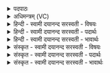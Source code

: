<details><summary>पदपाठः</summary>

न॒र्माय॑। पुं॒श्च॒लूम्। हसा॑य। कारि॑म्। याद॑से। शा॒ब॒ल्याम्। ग्रा॒म॒ण्य᳕म्। ग्रा॒म॒न्य᳕मिति॑ ग्राम॒ऽन्य᳕म्। गण॑कम्। अ॒भि॒क्रोश॑क॒मित्य॑भि॒ऽक्रोश॑कम्। तान्। मह॑से। वी॒णा॒वा॒दमिति॑ वीणाऽवा॒दम्। पाणि॒घ्नमिति॑ पाणि॒ऽघ्नम्। तू॒ण॒व॒ध्ममिति॑ तूणव॒ऽध्मम्। तान्। नृ॒त्ताय॑। आ॒न॒न्दायेत्या॑ऽन॒न्दाय॑। त॒ल॒वम्। २०।
</details>

<details><summary>अधिमन्त्रम् (VC)</summary>

- राजेश्वरौ देवते
- नारायण ऋषिः
- भुरिगतिजगती
- निषादः
</details>

<details><summary>हिन्दी - स्वामी दयानन्द सरस्वती  - विषयः</summary>

फिर उसी विषय को अगले मन्त्र में कहा है ॥
</details>

<details><summary>हिन्दी - स्वामी दयानन्द सरस्वती  - पदार्थः</summary>

पदार्थान्वयभाषाः -  हे परमेश्वर वा राजन् ! आप (नर्माय) क्रीड़ा के लिए प्रवृत्त हुई (पुंश्चलूम्) व्यभिचारिणी स्त्री को (हसाय) हंसने को प्रवृत्त हुए (कारिम्) विक्षिप्त पागल को और (यादसे) जलजन्तुओं के मारने को प्रवृत्त हुई (शाबल्याम्) कबरे मनुष्य की कन्या को दूर कीजिए (ग्रामण्यम्) ग्रामाधीश (गणकम्) ज्योतिषी और (अभिक्रोशकम्) सब ओर से बुलानेवाले जन (तान्) इन सब को (महसे) सत्कार के अर्थ (वीणावादम्) वीणा बजाने (पाणिघ्नम्) हाथों से वादित्र बजाने और (तूणवध्मम्) तूणवनामक बाजे को बजानेवाले (तान्) उन सब को (नृत्ताय) नाचने के लिए और (आनन्दाय) आनन्द के अर्थ (तलवम्) ताली आदि बजानेवाले को उत्पन्न वा प्रसिद्ध कीजिए ॥२० ॥
</details>

<details><summary>हिन्दी - स्वामी दयानन्द सरस्वती  - भावार्थः</summary>

भावार्थभाषाः -  मनुष्यों को चाहिए कि हंसी और व्यभिचारादि दोषों को छोड़ और गाने-बजाने-नाचने आदि की शिक्षा को प्राप्त होके आनन्दित होवें ॥२० ॥
</details>

<details><summary>संस्कृत - स्वामी दयानन्द सरस्वती  - विषयः</summary>

पुनस्तमेव विषयमाह ॥
</details>

<details><summary>संस्कृत - स्वामी दयानन्द सरस्वती  - पदार्थः</summary>

पदार्थान्वयभाषाः -  हे परमेश्वर राजन् वा ! त्वं नर्माय पुंश्चलूं हसाय कारीं यादसे शाबल्यां परासुव। ग्रामण्यं गणकमभिक्रोशकं तान् महसे वीणावादं पाणिघ्नं तूणवध्मं तान्नृत्तायाऽनन्दाय तलवमासुव ॥२० ॥
</details>

<details><summary>संस्कृत - स्वामी दयानन्द सरस्वती  - भावार्थः</summary>

भावार्थभाषाः -  मनुष्यैर्हास्यव्यभिचारादिदोषांस्त्यक्त्वा गानवादित्रनृत्यादिकर्मणां शिक्षां प्राप्यानन्दितव्यम् ॥२० ॥
</details>